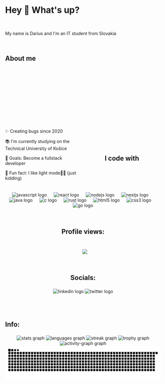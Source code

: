

<h1 align="left">Hey 👋 What's up?</h1>

<br>
<p align="left">My name is Darius and I'm an IT student from Slovakia</p>
<br>

###

<h2 align="left">About me</h2>

###

<div style="margin-top: 5vh">
    <div style="float: left; max-width: 50%">
        <p>✨ Creating bugs since 2020</p>
        <p>📚 I'm currently studying on the Technical University of Košice</p>
        <p>🎯 Goals: Become a fullstack developer</p>
        <p>🎲 Fun fact: I like light mode🤫🤞 (just kidding)</p>
    </div>
</div>
<br><br><br><br>

###

<h2 align="center">I code with</h2>

###

<br clear="both">

###

<div align="center">
  <img src="https://cdn.jsdelivr.net/gh/devicons/devicon/icons/javascript/javascript-original.svg" height="40" alt="javascript logo"  />
  <img width="14" />
  <img src="https://cdn.jsdelivr.net/gh/devicons/devicon/icons/react/react-original.svg" height="40" alt="react logo"  />
  <img width="14" />
  <img src="https://cdn.jsdelivr.net/gh/devicons/devicon/icons/nodejs/nodejs-original.svg" height="40" alt="nodejs logo"  />
  <img width="14" />
  <img src="https://cdn.jsdelivr.net/gh/devicons/devicon/icons/nestjs/nestjs-original.svg" height="40" alt="nestjs logo"  />
  <img width="14" />
  <img src="https://cdn.jsdelivr.net/gh/devicons/devicon/icons/java/java-original.svg" height="40" alt="java logo"  />
  <img width="14" />
  <img src="https://cdn.jsdelivr.net/gh/devicons/devicon/icons/c/c-original.svg" height="40" alt="c logo"  />
  <img width="14" />
  <img src="https://cdn.jsdelivr.net/gh/devicons/devicon/icons/rust/rust-original.svg" height="40" alt="rust logo"  />
  <img width="14" />
  <img src="https://cdn.jsdelivr.net/gh/devicons/devicon/icons/html5/html5-original.svg" height="40" alt="html5 logo"  />
  <img width="14" />
  <img src="https://cdn.jsdelivr.net/gh/devicons/devicon/icons/css3/css3-original.svg" height="40" alt="css3 logo"  />
  <img width="14" />
  <img src="https://cdn.jsdelivr.net/gh/devicons/devicon/icons/go/go-original.svg" height="40" alt="go logo"  />
</div>
<br><br>

###

<h2 align="center" style="padding-bottom: 25px">Profile views:</h2>
<div align="center">
    <img src="https://profile-counter.glitch.me/CodeWithDareios/count.svg?"  style="margin-left: 2.5%; height: 60px" align="center"/>
</div>
<br><br>

###

<h2 align="center">Socials:</h2>

###

<div align="center">
  <img src="https://raw.githubusercontent.com/maurodesouza/profile-readme-generator/master/src/assets/icons/social/linkedin/default.svg" width="52" height="40" alt="linkedin logo"  />
  <img src="https://raw.githubusercontent.com/maurodesouza/profile-readme-generator/master/src/assets/icons/social/twitter/default.svg" width="52" height="40" alt="twitter logo"  />
</div>
<br>

###

<br clear="both">

<h2 align="left">Info:</h2>

###

<div align="center">
  <img src="https://github-readme-stats.vercel.app/api?username=CodeWithDareios&hide_title=false&hide_rank=false&show_icons=true&include_all_commits=true&count_private=true&disable_animations=false&theme=dracula&locale=en&hide_border=false&order=1" height="150" alt="stats graph"  />
  <img src="https://github-readme-stats.vercel.app/api/top-langs?username=CodeWithDareios&locale=en&hide_title=false&layout=compact&card_width=320&langs_count=5&theme=dracula&hide_border=false&order=2" height="150" alt="languages graph"  />
  <img src="https://streak-stats.demolab.com?user=CodeWithDareios&locale=en&mode=daily&theme=dracula&hide_border=false&border_radius=5&order=3" height="150" alt="streak graph"  />
  <img src="https://github-profile-trophy.vercel.app?username=CodeWithDareios&theme=dracula&column=-1&row=1&margin-w=8&margin-h=8&no-bg=false&no-frame=false&order=4" height="150" alt="trophy graph"  />
  <img src="https://github-readme-activity-graph.vercel.app/graph?username=CodeWithDareios&radius=16&theme=react&area=true&order=5" height="300" alt="activity-graph graph"  />
  <img src="https://raw.githubusercontent.com/CodeWithDareios/CodeWithDareios/output/snake.svg" alt="Snake animation">
</div>

###
